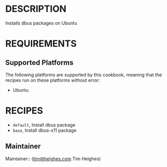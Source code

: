 # DESCRIPTION

Installs dbus packages on Ubuntu

# REQUIREMENTS

## Supported Platforms

The following platforms are supported by this cookbook, meaning that the recipes run on these platforms without error:

* Ubuntu

# RECIPES

* `default`, Install dbus package
* `base`,    Install dbus-x11 package

## Maintainer

Maintainer::  (<tim@heighes.com> Tim Heighes)